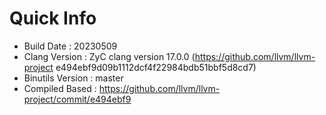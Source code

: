 # Quick Info
* Build Date : 20230509
* Clang Version : ZyC clang version 17.0.0 (https://github.com/llvm/llvm-project e494ebf9d09b1112dcf4f22984bdb51bbf5d8cd7)
* Binutils Version : master
* Compiled Based : https://github.com/llvm/llvm-project/commit/e494ebf9

